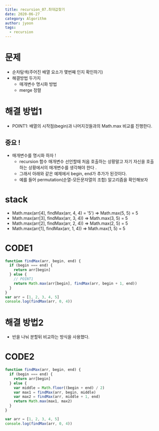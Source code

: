 ```yaml
---
title: recursion_07.최대값찾기
date: 2020-06-27
category: Algorithm
author: jyoon
tags:
  - recursion
---
```


# 문제

- 순차탐색(주어진 배열 요소가 몇번째 인지 확인하기)
- 해결방법 두가지
  - 매개변수 명시화 방법
  - merge 정렬

# 해결 방법1

- POINT1: 배열의 시작점(begin)과 나머지것들과의 Math.max 비교를 진행한다.

## 중요 !

- 매개변수를 명시화 하자 !
  - recursion 함수 매개변수 선언할때 처음 호출하는 상황말고 자기 자신을 호출하는 상황에서의 매개변수를 생각해야 한다 .
  - 그래서 아래와 같은 예제에서 begin, end가 추가가 된것이다.
  - 예를 들어 permutation(순열-모든문자열의 조합) 알고리즘을 확인해보자

# stack

- Math.max(arr[4], findMax(arr, 4, 4) = '5') => Math.max(5, 5) = 5
- Math.max(arr[3], findMax(arr, 3, 4)) => Math.max(3, 5) = 5
- Math.max(arr[2], findMax(arr, 2, 4)) => Math.max(2, 5) = 5
- Math.max(arr[1], findMax(arr, 1, 4)) => Math.max(1, 5) = 5

# CODE1

```js
function findMax(arr, begin, end) {
  if (begin === end) {
    return arr[begin]
  } else {
    // POINT1
    return Math.max(arr[begin], findMax(arr, begin + 1, end))
  }
}
var arr = [1, 2, 3, 4, 5]
console.log(findMax(arr, 0, 4))
```

# 해결 방법2

- 반을 나눠 분할뒤 비교하는 방식을 사용했다.

# CODE2

```js
function findMax(arr, begin, end) {
  if (begin === end) {
    return arr[begin]
  } else {
    var middle = Math.floor((begin + end) / 2)
    var max1 = findMax(arr, begin, middle)
    var max2 = findMax(arr, middle + 1, end)
    return Math.max(max1, max2)
  }
}

var arr = [1, 2, 3, 4, 5]
console.log(findMax(arr, 0, 4))
```
